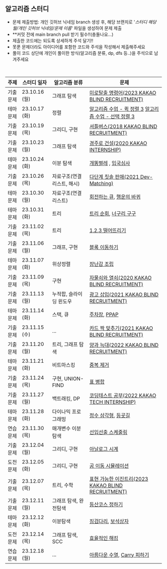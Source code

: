 ## 알고리즘 스터디

- 문제 제출방법: 개인 깃허브 닉네임 branch 생성 후, 해당 브랜치로 '_스터디 해당 월/개인 깃허브 닉네임/문제 이름_' 파일을 생성하여 문제 제출
- \*\*커밋 전에 main branch pull 받기 필수!!(충돌나요...)
- 제출한 코드에는 되도록 상세하게 주석 달기!!
- 못푼 문제더라도 아이디어를 포함한 코드와 주석을 작성해서 제출해주세요
- 풀이 코드 상단에 개인이 풀이한 방식(알고리즘 분류, dp, dfs 등..)을 주석으로 남겨주세요

<br>

| 주제     | 스터디 일자   | 알고리즘 분류              | 문제                                                                                                                                                      |
| -------- | ------------- | -------------------------- | --------------------------------------------------------------------------------------------------------------------------------------------------------- |
| 기출문제 | 23.10.16 (월) | 그래프 탐색                | [미로탈출 명령어(2023 KAKAO BLIND RECRUITMENT)](https://school.programmers.co.kr/learn/courses/30/lessons/150365)                                         |
| 테마문제 | 23.10.17 (화) | 정렬                       | [알고리즘 수업 - 퀵 정렬 3](https://www.acmicpc.net/problem/24092) [알고리즘 수업 - 선택 정렬 3](https://www.acmicpc.net/problem/23883)                   |
| 기출문제 | 23.10.19 (목) | 그리디, 구현               | [셔틀버스(2018 KAKAO BLIND RECRUITMENT)](https://school.programmers.co.kr/learn/courses/30/lessons/17678)                                                 |
| 기출문제 | 23.10.23 (월) | 그래프 탐색                | [경주로 건설(2020 KAKAO INTERNSHIP)](https://school.programmers.co.kr/learn/courses/30/lessons/67259)                                                     |
| 테마문제 | 23.10.24 (화) | 이분 탐색                  | [개똥벌레](https://www.acmicpc.net/problem/3020) , [입국심사](https://school.programmers.co.kr/learn/courses/30/lessons/43238)                            |
| 기출문제 | 23.10.26 (목) | 자료구조(연결리스트, 해시) | [다단계 칫솔 판매(2021 Dev-Matching)](https://school.programmers.co.kr/learn/courses/30/lessons/77486)                                                    |
| 테마문제 | 23.10.30 (월) | 자료구조(연결리스트)       | [회전하는 큐](https://www.acmicpc.net/problem/1021), [행운의 바퀴](https://www.acmicpc.net/problem/2840)                                                  |
| 테마문제 | 23.10.31 (화) | 트리                       | [트리 순회](https://www.acmicpc.net/problem/1991), [너구리 구구](https://www.acmicpc.net/problem/18126)                                                   |
| 기출문제 | 23.11.02 (목) | 트리                       | [1,2,3 떨어뜨리기](https://school.programmers.co.kr/learn/courses/30/lessons/150364)                                                                      |
| 기출문제 | 23.11.06 (월) | 그래프, 구현               | [블록 이동하기](https://school.programmers.co.kr/learn/courses/30/lessons/60063)                                                                          |
| 테마문제 | 23.11.07 (화) | 위상정렬                   | [장난감 조립](https://www.acmicpc.net/problem/2637)                                                                                                       |
| 기출문제 | 23.11.09 (목) | 구현                       | [자물쇠와 열쇠(2020 KAKAO BLIND RECRUITMENT)](https://school.programmers.co.kr/learn/courses/30/lessons/60059)                                            |
| 기출문제 | 23.11.13 (월) | 누적합, 슬라이딩 윈도우    | [광고 삽입(2021 KAKAO BLIND RECRUITMENT)](https://school.programmers.co.kr/learn/courses/30/lessons/72414)                                                |
| 테마문제 | 23.11.14 (화) | 스택, 큐                   | [주차장](https://www.acmicpc.net/problem/5464), [PPAP](https://www.acmicpc.net/problem/16120)                                                             |
| 기출문제 | 23.11.15 (수) | ...                        | [카드 짝 맞추기(2021 KAKAO BLIND RECRUITMENT)](https://school.programmers.co.kr/learn/courses/30/lessons/72415)                                           |
| 기출문제 | 23.11.20 (월) | 트리, 그래프 탐색          | [양과 늑대(2022 KAKAO BLIND RECRUITMENT)](https://school.programmers.co.kr/learn/courses/30/lessons/92343)                                                |
| 테마문제 | 23.11.21 (화) | 비트마스킹                 | [중복 제거](https://www.acmicpc.net/problem/13701)                                                                                                        |
| 기출문제 | 23.11.24 (목) | 구현, UNION-FIND           | [표 병합](https://school.programmers.co.kr/learn/courses/30/lessons/150366)                                                                               |
| 기출문제 | 23.11.27 (월) | 백트래킹, DP               | [코딩테스트 공부(2022 KAKAO TECH INTERNSHIP)](https://school.programmers.co.kr/learn/courses/30/lessons/118668)                                           |
| 테마문제 | 23.11.28 (화) | 다이나믹 프로그래밍        | [정수 삼각형](https://school.programmers.co.kr/learn/courses/30/lessons/43105), [등굣길](https://school.programmers.co.kr/learn/courses/30/lessons/42898) |
| 연습문제 | 23.11.30 (목) | 매개변수 이분탐색          | [선입선출 스케줄링](https://school.programmers.co.kr/learn/courses/30/lessons/12920)                                                                      |
| 기출문제 | 23.12.04 (월) | 그리디, 구현               | [아날로그 시계](https://school.programmers.co.kr/learn/courses/30/lessons/250135)                                                                         |
| 도전문제 | 23.12.05 (화) | 그리디, 구현               | [공 이동 시뮬레이션](https://school.programmers.co.kr/learn/courses/30/lessons/87391)                                                                     |
| 기출문제 | 23.12.07 (목) | 트리, 수학                 | [표현 가능한 이진트리(2023 KAKAO BLIND RECRUITMENT)](https://school.programmers.co.kr/learn/courses/30/lessons/150367)                                    |
| 기출문제 | 23.12.11 (월) | 그래프 탐색, 완전탐색       | [등산코스 정하기](https://school.programmers.co.kr/learn/courses/30/lessons/118669)                                                                       |
| 테마문제 | 23.12.12 (화) | 이분탐색                   | [징검다리](https://www.acmicpc.net/problem/11561), [보석상자](https://www.acmicpc.net/problem/2792)                                                       |
| 도전문제 | 23.12.14 (목) | 그래프 탐색, SCC | [효율적인 해킹](https://www.acmicpc.net/problem/1325) |
| 연습문제 | 23.12.18 (월) | ... | [아름다운 수열](https://www.codetree.ai/training-field/search/problems/beautiful-sequence?page=1&pageSize=20&tier=6%2C10), [Carry 피하기](https://www.codetree.ai/training-field/search/problems/escaping-carry?page=1&pageSize=20&tier=6%2C10) |

